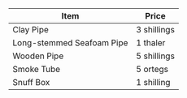 
| Item                     | Price        |
|--------------------------|--------------|
| Clay Pipe                | 3 shillings  |
| Long-stemmed Seafoam Pipe| 1 thaler     |
| Wooden Pipe              | 5 shillings  |
| Smoke Tube               | 5 ortegs     |
| Snuff Box                | 1 shilling   |